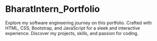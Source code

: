 # BharatIntern_Portfolio
Explore my software engineering journey on this portfolio. Crafted with HTML, CSS, Bootstrap, and JavaScript for a sleek and interactive experience. Discover my projects, skills, and passion for coding.
